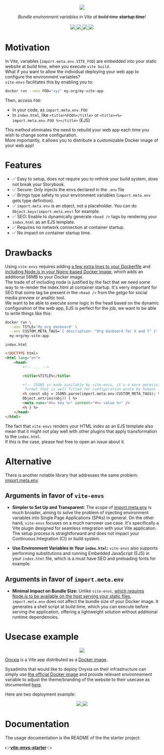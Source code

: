 <p align="center">
    <img src="https://github.com/garronej/vite-envs/assets/6702424/0f290fd7-19ea-41e6-97fb-da3fcc79d848">  
</p>
<p align="center">
    <i>Bundle environment variables in Vite at <strike>build time</strike> <b> startup time</b>!</i>
    <br>
    <br>
    <a href="https://github.com/garronej/vite-envs/actions">
      <img src="https://github.com/garronej/vite-envs/workflows/ci/badge.svg?branch=main">
    </a>
    <a href="https://bundlephobia.com/package/vite-envs">
      <img src="https://img.shields.io/bundlephobia/minzip/vite-envs">
    </a>
    <a href="https://github.com/garronej/vite-envs/blob/aa97a3cc446a0afdb7769a1d351c5b45723d3481/tsconfig.json#L14">
        <img src="https://camo.githubusercontent.com/0f9fcc0ac1b8617ad4989364f60f78b2d6b32985ad6a508f215f14d8f897b8d3/68747470733a2f2f62616467656e2e6e65742f62616467652f547970655363726970742f7374726963742532302546302539462539322541412f626c7565">
    </a>
    <a href="https://github.com/garronej/vite-envs/blob/main/LICENSE">
      <img src="https://img.shields.io/npm/l/vite-envs">
    </a>
</p>

# Motivation

In Vite, variables (`import.meta.env.VITE_FOO`) are embedded into your static website at build time, when you execute `vite build`.  
What if you want to allow the individual deploying your web app to configure the environment variables?  
`vite-envs` facilitates this by enabling you to:

```bash
docker run --env FOO="xyz" my-org/my-vite-app
```

Then, access `FOO`:

-   In your code, as `import.meta.env.FOO`
-   In `index.html`, like `<title>%FOO%</title>` or `<title><%= import.meta.env.FOO %></title>` (EJS)

This method eliminates the need to rebuild your web app each time you wish to change some configuration.  
More importantly, it allows you to distribute a customizable Docker image of your web app!

# Features

-   ✅ Easy to setup, does not require you to rethink your build system, does not break your Storybook.
-   ✅ Secure: Only injects the envs declared in the `.env` file
-   ✅ Brings type safety to your environment variables (`import.meta.env` gets type definition).
-   ✅ `import.meta.env` is an object, not a placeholder. You can do `Object.keys(import.meta.env)` for example.
-   ✅ SEO: Enable to dynamically generate `<head />` tags by rendering your `index.html` as an EJS template.
-   ✅ Requires no network connection at container startup.
-   ✅ No impact on container startup time.

# Drawbacks

Using `vite-envs` requires adding [a few extra lines to your Dockerfile](https://github.com/garronej/vite-envs-demo-app/blob/400360c36acbb1fb703ab0ed185a6272482805e9/Dockerfile#L16-L17) and [including Node.js in your Nginx-based Docker image](https://github.com/garronej/vite-envs-demo-app/blob/400360c36acbb1fb703ab0ed185a6272482805e9/Dockerfile#L12), which adds an additional 58MB to your Docker image.  
The trade of of including node is justified by the fact that we need some way to re-render the index.html at
container startup. It's verry important for SEO that some tag be present in the `<head />` from the getgo
for social media preview or analitic tool.  
We want to be able to execute some logic in the head based on the dynamic configuration of the web app, EJS
is perfect for the job, we want to be able to write things like this:

```bash
docker run \
  --env TITLE='My org dasboard' \
  --env CUSTOM_META_TAGS='{ description: "Org dasboard for X and Y" }' \
  my-org/my-vite-app
```

`index.html`

```html
<!DOCTYPE html>
<html lang="en">
    <head>
        <!-- ... -->

        <title>%TITLE%</title>

        <!-- JSON5 is made available by vite-envs, it's a more permissive JSON 
         format that is well fitted for configuration wrote by humans -->
        <% const obj = JSON5.parse(import.meta.env.CUSTOM_META_TAGS); %> <% for (const [key, value] of
        Object.entries(obj)) { %>
        <meta name="<%= key %>" content="<%= value %>" />
        <% } %>
    </head>
</html>
```

The fact that `vite-envs` renders your HTML index as an EJS template also mean
that it might not play well with other plugins that apply transformation to the `index.html`.  
If this is the case, please feel free to open an issue about it.

# Alternative

There is another notable library that addresses the same problem: [import.meta.env](https://import-meta-env.org/).

## Arguments in favor of `vite-envs`

-   **Simpler to Set Up and Transparent:** The scope of [import.meta.env](https://import-meta-env.org/) is much broader, aiming to solve the problem of injecting environment variables into Single Page Applications (SPAs) in general. On the other hand, `vite-envs` focuses on a much narrower use case. It's specifically a Vite plugin designed for seamless integration with your Vite application. The setup process is straightforward and does not impact your Continuous Integration (CI) or build system.

-   **Use Environment Variables in Your `index.html`:** `vite-envs` also supports performing substitutions and running Embedded JavaScript (EJS) in your `index.html` file, which is a must have SEO and preloading fonts for example.

## Arguments in favor of `import.meta.env`

-   **Minimal Impact on Bundle Size:** Unlike `vite-envs`, [which requires Node.js to be available on the host serving your static files](https://github.com/garronej/vite-envs-demo-app/blob/a4933fc6c190bf3c7033162cee5bcc2c2411ce09/Dockerfile#L12), `import.meta.env` does not affect the bundle size of your Docker image.
    It generates a shell script at build time, which you can execute before serving the application, offering a lightweight solution without additional runtime dependencies.

# Usecase example

<p align="center">
	<img src="https://user-images.githubusercontent.com/6702424/154810177-3da80638-93c3-4a41-9710-13541b9d8974.png" />
</p>

[Onyxia](https://github.com/InseeFrLab/onyxia) is a Vite app distributed as a [Docker image](https://hub.docker.com/r/inseefrlab/onyxia-web/tags).

Sysadmins that would like to deploy Onyxia on their infrastructure can simply use
[the official Docker image](https://hub.docker.com/r/inseefrlab/onyxia-web/tags) and provide relevant environnement variable to adjust the theme/branding of the website to their usecase as
documented [here](https://docs.onyxia.sh/admin-doc/theme).

Here are two deployment example:

<p align="center">
  <a href="https://datalab.sspcloud.fr">
    <img src="https://user-images.githubusercontent.com/6702424/154809580-b38abbc2-d7be-4fc2-ad7d-b830d88f3a57.png">  
  </a>
  <a href="https://onyxialpha.kub.sspcloud.fr/">
    <img src="https://user-images.githubusercontent.com/6702424/154809578-4aaa5501-e356-484b-8a95-c2a59e287cf9.png">  
  </a>
</p>
</p>

# Documentation

The usage documentation is the README of the the starter project:

👉[**vite-envs-starter**](https://github.com/garronej/vite-envs-starter)👈

